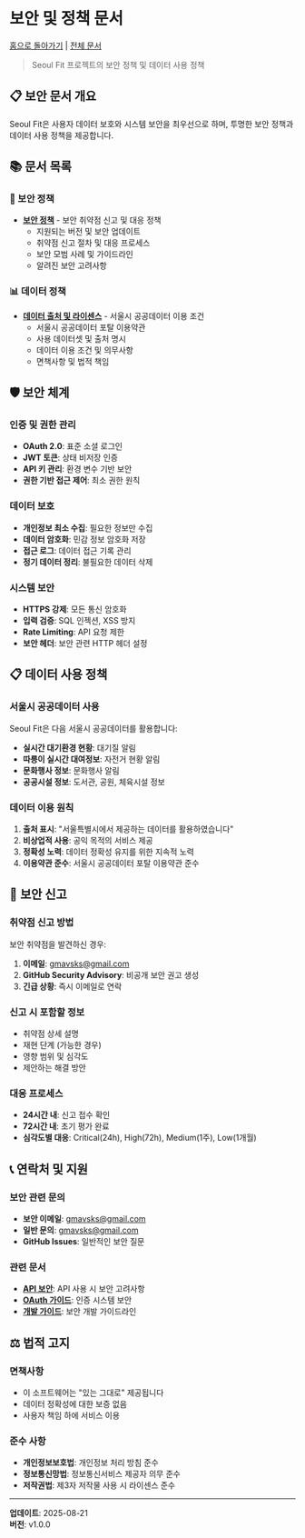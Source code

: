 # 보안 및 정책 문서

[홈으로 돌아가기](../../README.md) | [전체 문서](../README.md)

> Seoul Fit 프로젝트의 보안 정책 및 데이터 사용 정책

## 📋 보안 문서 개요

Seoul Fit은 사용자 데이터 보호와 시스템 보안을 최우선으로 하며, 투명한 보안 정책과 데이터 사용 정책을 제공합니다.

## 📚 문서 목록

### 🔐 보안 정책
- **[보안 정책](security-policy.md)** - 보안 취약점 신고 및 대응 정책
  - 지원되는 버전 및 보안 업데이트
  - 취약점 신고 절차 및 대응 프로세스
  - 보안 모범 사례 및 가이드라인
  - 알려진 보안 고려사항

### 📊 데이터 정책
- **[데이터 출처 및 라이센스](data-attribution.md)** - 서울시 공공데이터 이용 조건
  - 서울시 공공데이터 포탈 이용약관
  - 사용 데이터셋 및 출처 명시
  - 데이터 이용 조건 및 의무사항
  - 면책사항 및 법적 책임

## 🛡️ 보안 체계

### 인증 및 권한 관리
- **OAuth 2.0**: 표준 소셜 로그인
- **JWT 토큰**: 상태 비저장 인증
- **API 키 관리**: 환경 변수 기반 보안
- **권한 기반 접근 제어**: 최소 권한 원칙

### 데이터 보호
- **개인정보 최소 수집**: 필요한 정보만 수집
- **데이터 암호화**: 민감 정보 암호화 저장
- **접근 로그**: 데이터 접근 기록 관리
- **정기 데이터 정리**: 불필요한 데이터 삭제

### 시스템 보안
- **HTTPS 강제**: 모든 통신 암호화
- **입력 검증**: SQL 인젝션, XSS 방지
- **Rate Limiting**: API 요청 제한
- **보안 헤더**: 보안 관련 HTTP 헤더 설정

## 📋 데이터 사용 정책

### 서울시 공공데이터 사용
Seoul Fit은 다음 서울시 공공데이터를 활용합니다:

- **실시간 대기환경 현황**: 대기질 알림
- **따릉이 실시간 대여정보**: 자전거 현황 알림
- **문화행사 정보**: 문화행사 알림
- **공공시설 정보**: 도서관, 공원, 체육시설 정보

### 데이터 이용 원칙
1. **출처 표시**: "서울특별시에서 제공하는 데이터를 활용하였습니다"
2. **비상업적 사용**: 공익 목적의 서비스 제공
3. **정확성 노력**: 데이터 정확성 유지를 위한 지속적 노력
4. **이용약관 준수**: 서울시 공공데이터 포탈 이용약관 준수

## 🚨 보안 신고

### 취약점 신고 방법
보안 취약점을 발견하신 경우:

1. **이메일**: gmavsks@gmail.com
2. **GitHub Security Advisory**: 비공개 보안 권고 생성
3. **긴급 상황**: 즉시 이메일로 연락

### 신고 시 포함할 정보
- 취약점 상세 설명
- 재현 단계 (가능한 경우)
- 영향 범위 및 심각도
- 제안하는 해결 방안

### 대응 프로세스
- **24시간 내**: 신고 접수 확인
- **72시간 내**: 초기 평가 완료
- **심각도별 대응**: Critical(24h), High(72h), Medium(1주), Low(1개월)

## 📞 연락처 및 지원

### 보안 관련 문의
- **보안 이메일**: gmavsks@gmail.com
- **일반 문의**: gmavsks@gmail.com
- **GitHub Issues**: 일반적인 보안 질문

### 관련 문서
- **[API 보안](../api/README.md#보안)**: API 사용 시 보안 고려사항
- **[OAuth 가이드](../guides/oauth/README.md)**: 인증 시스템 보안
- **[개발 가이드](../guides/README.md)**: 보안 개발 가이드라인

## ⚖️ 법적 고지

### 면책사항
- 이 소프트웨어는 "있는 그대로" 제공됩니다
- 데이터 정확성에 대한 보증 없음
- 사용자 책임 하에 서비스 이용

### 준수 사항
- **개인정보보호법**: 개인정보 처리 방침 준수
- **정보통신망법**: 정보통신서비스 제공자 의무 준수
- **저작권법**: 제3자 저작물 사용 시 라이센스 준수

---

**업데이트**: 2025-08-21  
**버전**: v1.0.0
